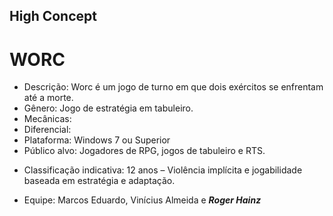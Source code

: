 ## High Concept
# WORC

* Descrição: Worc é um jogo de turno em que dois exércitos se enfrentam até a morte.
* Gênero: Jogo de estratégia em tabuleiro.
* Mecânicas:
* Diferencial:
* Plataforma: Windows 7 ou Superior
* Público alvo: Jogadores de RPG, jogos de tabuleiro e RTS.
- Classificação indicativa: 12 anos – Violência implícita e jogabilidade baseada em estratégia e adaptação.
* Equipe: Marcos Eduardo, Vinícius Almeida e ***Roger Hainz***
